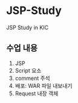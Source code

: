 # JSP-Study
JSP Study in KIC

## 수업 내용

1. JSP
2. Script 요소
3. comment 주석
4. 배포: WAR 파일 내보내기
5. Request 내장 객체

